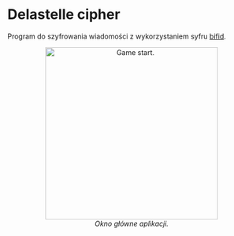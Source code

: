 # Delastelle cipher
Program do szyfrowania wiadomości z wykorzystaniem syfru [bifid](https://en.wikipedia.org/wiki/Bifid_cipher).
<p align="center">
  <img src="../master/ss.PNG" width="350" title="Game start.">
  <br>
  <em>Okno główne aplikacji.</em>
</p>
